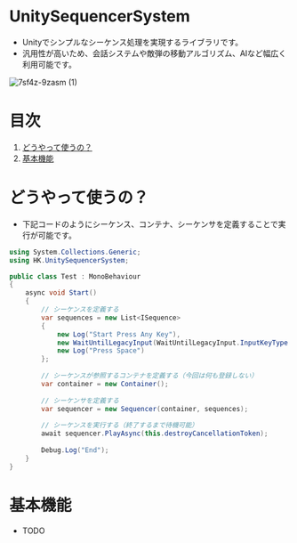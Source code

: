 # UnitySequencerSystem
- Unityでシンプルなシーケンス処理を実現するライブラリです。
- 汎用性が高いため、会話システムや敵弾の移動アルゴリズム、AIなど幅広く利用可能です。

![7sf4z-9zasm (1)](https://github.com/gif-hara/UnitySequencerSystem/assets/5396546/f9dca682-43f8-42eb-a349-a6c4c0e4970a)

# 目次
1. [どうやって使うの？](#どうやって使うの)
2. [基本機能](#基本機能)

# どうやって使うの？
- 下記コードのようにシーケンス、コンテナ、シーケンサを定義することで実行が可能です。
```csharp
using System.Collections.Generic;
using HK.UnitySequencerSystem;

public class Test : MonoBehaviour
{
    async void Start()
    {
        // シーケンスを定義する
        var sequences = new List<ISequence>
        {
            new Log("Start Press Any Key"),
            new WaitUntilLegacyInput(WaitUntilLegacyInput.InputKeyType.Down, KeyCode.Space),
            new Log("Press Space")
        };
    
        // シーケンスが参照するコンテナを定義する（今回は何も登録しない）
        var container = new Container();
    
        // シーケンサを定義する
        var sequencer = new Sequencer(container, sequences);
    
        // シーケンスを実行する（終了するまで待機可能）
        await sequencer.PlayAsync(this.destroyCancellationToken);
    
        Debug.Log("End");
    }
}
```

# 基本機能
- TODO

